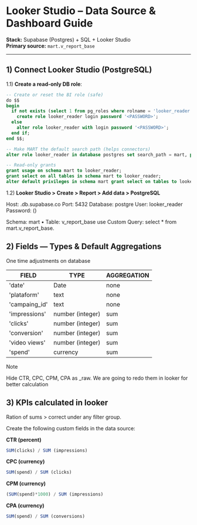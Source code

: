 # Looker Studio – Data Source & Dashboard Guide

**Stack:** Supabase (Postgres) + SQL + Looker Studio  
**Primary source:** `mart.v_report_base` 

---

## 1) Connect Looker Studio (PostgreSQL)

1.1) **Create a read-only DB role**:
```sql
-- Create or reset the BI role (safe)
do $$
begin
  if not exists (select 1 from pg_roles where rolname = 'looker_reader') then
    create role looker_reader login password '<PASSWORD>';
  else
    alter role looker_reader with login password '<PASSWORD>';
  end if;
end $$;

-- Make MART the default search path (helps connectors)
alter role looker_reader in database postgres set search_path = mart, public;

-- Read-only grants
grant usage on schema mart to looker_reader;
grant select on all tables in schema mart to looker_reader;
alter default privileges in schema mart grant select on tables to looker_reader;
```

1.2) **Looker Studio > Create > Report > Add data > PostgreSQL**

Host: <project>.db.supabase.co
Port: 5432
Database: postgre
User: looker_reader
Password: (<PASSWORD>)

Schema: mart • Table: v_report_base
use Custom Query: select * from mart.v_report_base.

## **2) Fields — Types & Default Aggregations**
One time adjustments on database 

| FIELD | TYPE | AGGREGATION | 
| --- | --- | --- |
| 'date' | Date | none|
| 'plataform' | text | none|
| 'campaing_id' | text | none |
| 'impressions' | number (integer) | sum |
| 'clicks' |  number (integer) | sum |
| 'conversion' | number (integer) | sum |
| 'video views' | number (integer) | sum |
| 'spend' | currency | sum

> [!NOTE]
> Hide CTR, CPC, CPM, CPA as _raw. We are going to redo them in looker for better calculation

## **3) KPIs calculated in looker**
Ration of sums > correct under any filter group. 

Create the following custom fields in the data source:

**CTR (percent)**
```sql 
SUM(clicks) / SUM (impressions)
```

**CPC (currency)**
```sql 
SUM(spend) / SUM (clicks)
```

**CPM (currency)**
```sql 
(SUM(spend)*1000) / SUM (impressions)
```

**CPA (currency)**
```sql 
SUM(spend) / SUM (conversions)
```

